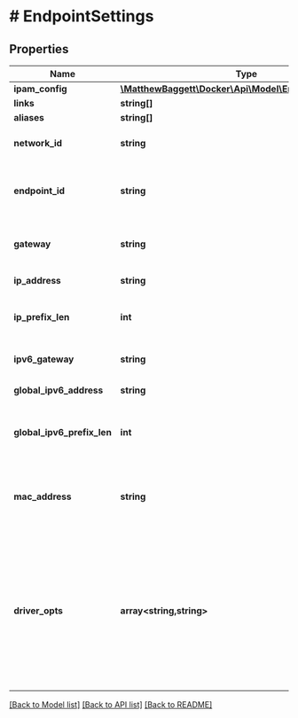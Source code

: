 # # EndpointSettings

## Properties

Name | Type | Description | Notes
------------ | ------------- | ------------- | -------------
**ipam_config** | [**\MatthewBaggett\Docker\Api\Model\EndpointIPAMConfig**](EndpointIPAMConfig.md) |  | [optional]
**links** | **string[]** |  | [optional]
**aliases** | **string[]** |  | [optional]
**network_id** | **string** | Unique ID of the network. | [optional]
**endpoint_id** | **string** | Unique ID for the service endpoint in a Sandbox. | [optional]
**gateway** | **string** | Gateway address for this network. | [optional]
**ip_address** | **string** | IPv4 address. | [optional]
**ip_prefix_len** | **int** | Mask length of the IPv4 address. | [optional]
**ipv6_gateway** | **string** | IPv6 gateway address. | [optional]
**global_ipv6_address** | **string** | Global IPv6 address. | [optional]
**global_ipv6_prefix_len** | **int** | Mask length of the global IPv6 address. | [optional]
**mac_address** | **string** | MAC address for the endpoint on this network. | [optional]
**driver_opts** | **array<string,string>** | DriverOpts is a mapping of driver options and values. These options are passed directly to the driver and are driver specific. | [optional]

[[Back to Model list]](../../README.md#models) [[Back to API list]](../../README.md#endpoints) [[Back to README]](../../README.md)
